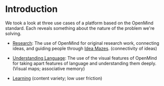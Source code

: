 # Introduction

We took a look at three use cases of a platform based on the OpenMind standard. Each reveals something about the nature of the problem we're solving.

* [Research](/uses/research): The use of OpenMind for original research work, connecting ideas, and guiding people through [Idea Mazes](https://cdixon.org/2013/08/04/the-idea-maze). (connectivity of ideas)

* [Understanding Language](/uses/understanding-language): The use of the visual features of OpenMind for taking apart features of language and understanding them deeply. (Visual maps; associative memory)

* [Learning](/uses/learning) (content variety; low user friction)

